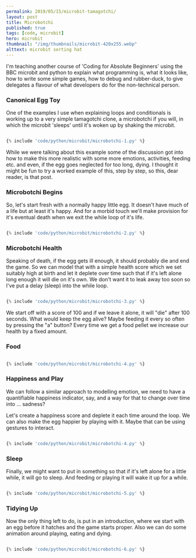 ```yaml
---
permalink: 2019/05/15/microbit-tamagotchi/
layout: post
title: Microbotchi
published: true
tags: [code, microbit]
hero: microbit
thumbnail: "/img/thumbnails/microbit-420x255.webp"
alttext: microbit sorting hat
---
```


I'm teaching another course of 'Coding for Absolute Beginners' using the BBC microbit and python to explain
what programming is, what it looks like, how to write some simple games, how to debug and rubber-duck, to give
delegates a flavour of what developers do for the non-technical person.

### Canonical Egg Toy

One of the examples I use when explaining loops and conditionals is working up to a very simple tamagotchi clone, a
microbotchi if you will, in which the microbit 'sleeps' until it's woken up by shaking the microbit.

```python

{% include 'code/python/microbit/microbotchi-1.py' %}

```

While we were talking about this example some of the discussion got into how to make this more realistic with
some more emotions, activities, feeding etc. and even, if the egg goes neglected for too long, dying. I thought it
might be fun to try a worked example of this, step by step, so this, dear reader, is that post.

### Microbotchi Begins

So, let's start fresh with a normally happy little egg. It doesn't have much of a life but at least it's happy. And for
a morbid touch we'll make provision for it's eventual death when we exit the while loop of it's life.

```python

{% include 'code/python/microbit/microbotchi-2.py' %}

```

### Microbotchi Health

Speaking of death, if the egg gets ill enough, it should probably die and end the game. So we can model that with a simple
health score which we set suitably high at birth and let it deplete over time such that if it's left alone long enough
it will die on it's own. We don't want it to leak away too soon so I've put a delay (sleep) into the while loop.

```python

{% include 'code/python/microbit/microbotchi-3.py' %}

```

We start off with a score of 100 and if we leave it alone, it will "die" after 100 seconds. What would keep the egg alive?
Maybe feeding it every so often by pressing the "a" button? Every time we get a food pellet we increase our health by a fixed
amount.

### Food

```python

{% include 'code/python/microbit/microbotchi-4.py' %}

```

### Happiness and Play

We can follow a similar approach to modelling emotion, we need to have a quantifiable happiness indicator, say, and a way for that
to change over time into ... sadness?

Let's create a happiness score and deplete it each time around the loop. We can also make the egg happier by playing with it. Maybe
that can be using gestures to interact.

```python

{% include 'code/python/microbit/microbotchi-4.py' %}

```

### Sleep

Finally, we might want to put in something so that if it's left alone for a little while, it will go to sleep. And feeding or playing it
will wake it up for a while.

```python

{% include 'code/python/microbit/microbotchi-5.py' %}

```

### Tidying Up

Now the only thing left to do, is put in an introduction, where we start with an egg before it hatches and the game starts proper. Also
we can do some animation around playing, eating and dying.

```python

{% include 'code/python/microbit/microbotchi-6.py' %}

```
